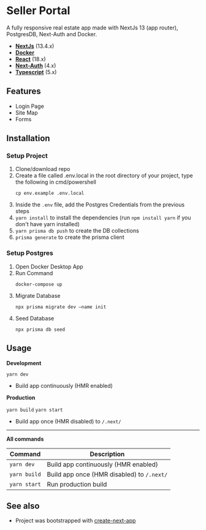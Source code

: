 # Seller Portal

A fully responsive real estate app made with NextJs 13 (app router), PostgresDB, Next-Auth and Docker.

- **[NextJs](https://nextjs.org/)** (13.4.x)
- **[Docker](https://docs.docker.com/desktop/install/mac-install/)**
- **[React](https://facebook.github.io/react/)** (18.x)
- **[Next-Auth](https://next-auth.js.org/)** (4.x)
- **[Typescript](https://www.typescriptlang.org/)** (5.x)

## Features

- Login Page
- Site Map
- Forms

## Installation

### Setup Project

1. Clone/download repo
2. Create a file called .env.local in the root directory of your project, type the following in cmd/powershell
   ```
   cp env.example .env.local
   ```
3. Inside the `.env` file, add the Postgres Credentials from the previous steps
4. `yarn install` to install the dependencies (run `npm install yarn` if you don't have yarn installed)
5. `yarn prisma db push` to create the DB collections
6. `prisma generate` to create the prisma client

### Setup Postgres
1. Open Docker Desktop App
2. Run Command
   ```
   docker-compose up
   ```
3. Migrate Database
   ```
   npx prisma migrate dev —name init
   ```
4. Seed Database
   ```
   npx prisma db seed
   ```

## Usage

**Development**

`yarn dev`

- Build app continuously (HMR enabled)

**Production**

`yarn build`
`yarn start`

- Build app once (HMR disabled) to `/.next/`

---

**All commands**

| Command      | Description                                |
| ------------ | ------------------------------------------ |
| `yarn dev`   | Build app continuously (HMR enabled)       |
| `yarn build` | Build app once (HMR disabled) to `/.next/` |
| `yarn start` | Run production build                       |

## See also
- Project was bootstrapped with [create-next-app](https://nextjs.org/docs/api-reference/create-next-app)
